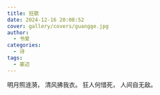 ```yaml
---
title: 狂歌
date: 2024-12-16 20:08:52
cover: gallery/covers/guangge.jpg
author:
  - 书爱
categories:
  - 诗
tags:
  - 豪迈
---
```


明月照涟漪，
清风拂我衣。
狂人何惜死，
人间自无敌。
